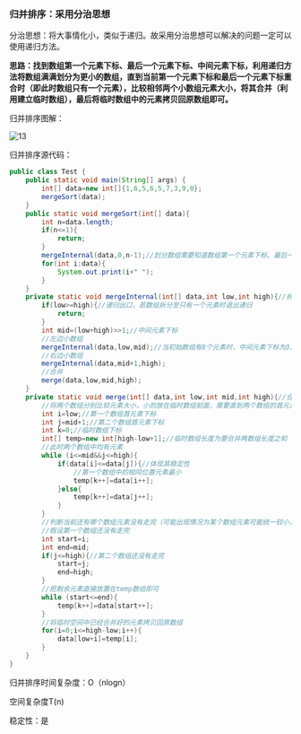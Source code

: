 ### 归并排序：采用分治思想

分治思想：将大事情化小，类似于递归。故采用分治思想可以解决的问题一定可以使用递归方法。

**思路：找到数组第一个元素下标、最后一个元素下标、中间元素下标，利用递归方法将数组满满划分为更小的数组，直到当前第一个元素下标和最后一个元素下标重合时（即此时数组只有一个元素），比较相邻两个小数组元素大小，将其合并（利用建立临时数组），最后将临时数组中的元素拷贝回原数组即可。**

归并排序图解：

![13](C:\Users\14665\source\数据结构\冒泡排序VS插入排序\13.png)

归并排序源代码：

```java
public class Test {
    public static void main(String[] args) {
        int[] data=new int[]{1,6,5,6,5,7,3,9,0};
        mergeSort(data);
    }
    public static void mergeSort(int[] data){
        int n=data.length;
        if(n<=1){
            return;
        }
        mergeInternal(data,0,n-1);//划分数组需要知道数组第一个元素下标、最后一个元素下标
        for(int i:data){
            System.out.print(i+" ");
        }
    }
    private static void mergeInternal(int[] data,int low,int high){//拆分数组
        if(low>=high){//递归出口，若数组拆分至只有一个元素时退出递归
            return;
        }
        int mid=(low+high)>>1;//中间元素下标
        //左边小数组
        mergeInternal(data,low,mid);//当初始数组有8个元素时，中间元素下标为3，第四个元素
        //右边小数组
        mergeInternal(data,mid+1,high);
        //合并
        merge(data,low,mid,high);
    }
    private static void merge(int[] data,int low,int mid,int high){//合并数组
        //将两个数组分别比较元素大小，小的放在临时数组前面，需要直到两个数组的首元素下标
        int i=low;//第一个数组首元素下标
        int j=mid+1;//第二个数组首元素下标
        int k=0;//临时数组下标
        int[] temp=new int[high-low+1];//临时数组长度为要合并两数组长度之和
        //此时两个数组中均有元素
        while (i<=mid&&j<=high){
            if(data[i]<=data[j]){//体现其稳定性
                //第一个数组中的相同位置元素最小
                temp[k++]=data[i++];
            }else{
                temp[k++]=data[j++];
            }
        }
        //判断当前还有哪个数组元素没有走完（可能出现情况为某个数组元素可能统一较小，故会先跑完）
        //假设第一个数组还没有走完
        int start=i;
        int end=mid;
        if(j<=high){//第二个数组还没有走完
            start=j;
            end=high;
        }
        //把剩余元素直接放置在temp数组即可
        while (start<=end){
            temp[k++]=data[start++];
        }
        //将临时空间中已经合并好的元素拷贝回原数组
        for(i=0;i<=high-low;i++){
            data[low+i]=temp[i];
        }
    }
}
```

归并排序时间复杂度：O（nlogn）

空间复杂度T(n)

稳定性：是